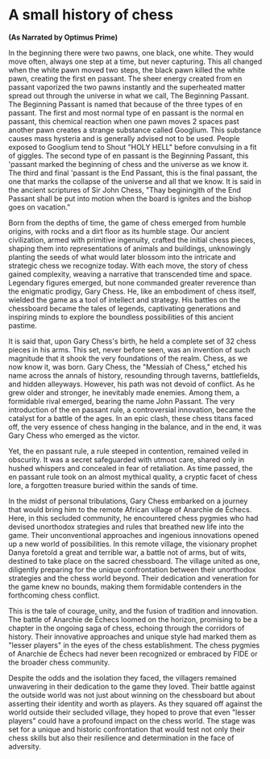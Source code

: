 # A small history of chess


**(As Narrated by Optimus Prime)**

  In the beginning there were two pawns, one black, one white. They would move often, always one step at a time, but never capturing. This all changed when the white pawn moved two steps, the black pawn killed the white pawn, creating the first en passant. The sheer energy created from en passant vaporized the two pawns instantly and the superheated matter spread out through the universe in what we call, The Beginning Passant. The Beginning Passant is named that because of the three types of en passant. The first and most normal type of en passant is the normal en passant, this chemical reaction when one pawn moves 2 spaces past another pawn creates a strange substance called Googlium. This substance causes mass hysteria and is generally advised not to be used. People exposed to Googlium tend to Shout "HOLY HELL" before convulsing in a fit of giggles. The second type of en passant is the Beginning Passant, this 'passant marked the beginning of chess and the universe as we know it. The third and final 'passant is the End Passant, this is the final passant, the one that marks the collapse of the universe and all that we know. It is said in the ancient scriptures of Sir John Chess, "Thay beginingith of the End Passant shall be put into motion when the board is ignites and the bishop goes on vacation."


  Born from the depths of time, the game of chess emerged from humble origins, with rocks and a dirt floor as its humble stage. Our ancient civilization, armed with primitive ingenuity, crafted the initial chess pieces, shaping them into representations of animals and buildings, unknowingly planting the seeds of what would later blossom into the intricate and strategic chess we recognize today.
  With each move, the story of chess gained complexity, weaving a narrative that transcended time and space. Legendary figures emerged, but none commanded greater reverence than the enigmatic prodigy, Gary Chess. He, like an embodiment of chess itself, wielded the game as a tool of intellect and strategy. His battles on the chessboard became the tales of legends, captivating generations and inspiring minds to explore the boundless possibilities of this ancient pastime.


  It is said that, upon Gary Chess's birth, he held a complete set of 32 chess pieces in his arms. This set, never before seen, was an invention of such magnitude that it shook the very foundations of the realm. Chess, as we now know it, was born. Gary Chess, the "Messiah of Chess," etched his name across the annals of history, resounding through taverns, battlefields, and hidden alleyways.
  However, his path was not devoid of conflict. As he grew older and stronger, he inevitably made enemies. Among them, a formidable rival emerged, bearing the name John Passant. The very introduction of the en passant rule, a controversial innovation, became the catalyst for a battle of the ages. In an epic clash, these chess titans faced off, the very essence of chess hanging in the balance, and in the end, it was Gary Chess who emerged as the victor.


  Yet, the en passant rule, a rule steeped in contention, remained veiled in obscurity. It was a secret safeguarded with utmost care, shared only in hushed whispers and concealed in fear of retaliation. As time passed, the en passant rule took on an almost mythical quality, a cryptic facet of chess lore, a forgotten treasure buried within the sands of time.


  In the midst of personal tribulations, Gary Chess embarked on a journey that would bring him to the remote African village of Anarchie de Échecs. Here, in this secluded community, he encountered chess pygmies who had devised unorthodox strategies and rules that breathed new life into the game. Their unconventional approaches and ingenious innovations opened up a new world of possibilities.
  In this remote village, the visionary prophet Danya foretold a great and terrible war, a battle not of arms, but of wits, destined to take place on the sacred chessboard. The village united as one, diligently preparing for the unique confrontation between their unorthodox strategies and the chess world beyond. Their dedication and veneration for the game knew no bounds, making them formidable contenders in the forthcoming chess conflict.


  This is the tale of courage, unity, and the fusion of tradition and innovation. The battle of Anarchie de Échecs loomed on the horizon, promising to be a chapter in the ongoing saga of chess, echoing through the corridors of history.
  Their innovative approaches and unique style had marked them as "lesser players" in the eyes of the chess establishment. The chess pygmies of Anarchie de Échecs had never been recognized or embraced by FIDE or the broader chess community.


  Despite the odds and the isolation they faced, the villagers remained unwavering in their dedication to the game they loved. Their battle against the outside world was not just about winning on the chessboard but about asserting their identity and worth as players.
  As they squared off against the world outside their secluded village, they hoped to prove that even "lesser players" could have a profound impact on the chess world. The stage was set for a unique and historic confrontation that would test not only their chess skills but also their resilience and determination in the face of adversity.
